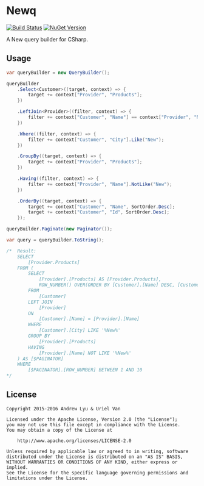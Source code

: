 # Newq

[![Build Status][travis-image]][travis-url]
[![NuGet Version][nuget-image]][nuget-url]

A New query builder for CSharp.

## Usage

```csharp
var queryBuilder = new QueryBuilder();

queryBuilder
    .Select<Customer>((target, context) => {
        target += context["Provider", "Products"];
    })

    .LeftJoin<Provider>((filter, context) => {
        filter += context["Customer", "Name"] == context["Provider", "Name"];
    })

    .Where((filter, context) => {
        filter += context["Customer", "City"].Like("New");
    })

    .GroupBy((target, context) => {
        target += context["Provider", "Products"];
    })

    .Having((filter, context) => {
        filter += context["Provider", "Name"].NotLike("New");
    })

    .OrderBy((target, context) => {
        target += context["Customer", "Name", SortOrder.Desc];
        target += context["Customer", "Id", SortOrder.Desc];
    });

queryBuilder.Paginate(new Paginator());

var query = queryBuilder.ToString();

/*  Result:
    SELECT
        [Provider.Products]
    FROM (
        SELECT
            [Provider].[Products] AS [Provider.Products],
            ROW_NUMBER() OVER(ORDER BY [Customer].[Name] DESC, [Customer].[Id] DESC) AS [ROW_NUMBER]
        FROM
            [Customer]
        LEFT JOIN
            [Provider]
        ON
            [Customer].[Name] = [Provider].[Name]
        WHERE
            [Customer].[City] LIKE '%New%'
        GROUP BY
            [Provider].[Products]
        HAVING
            [Provider].[Name] NOT LIKE '%New%'
    ) AS [$PAGINATOR]
    WHERE
        [$PAGINATOR].[ROW_NUMBER] BETWEEN 1 AND 10
*/
```

## License

```
Copyright 2015-2016 Andrew Lyu & Uriel Van

Licensed under the Apache License, Version 2.0 (the "License");
you may not use this file except in compliance with the License.
You may obtain a copy of the License at

    http://www.apache.org/licenses/LICENSE-2.0

Unless required by applicable law or agreed to in writing, software
distributed under the License is distributed on an "AS IS" BASIS,
WITHOUT WARRANTIES OR CONDITIONS OF ANY KIND, either express or implied.
See the License for the specific language governing permissions and
limitations under the License.
```

[travis-image]: https://travis-ci.org/apemost/Newq.svg?branch=master
[travis-url]: https://travis-ci.org/apemost/Newq
[nuget-image]: http://img.shields.io/nuget/v/Newq.svg?style=flat
[nuget-url]: https://www.nuget.org/packages/Newq/
